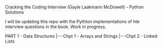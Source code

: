 Cracking the Coding Interview (Gayle Laakmann McDowell) - Python Solutions

I will be updating this repo with the Pythton implementations of hte interview questions in the book. Work in progress.


PART 1 - Data Structures
|---Chpt 1 - Arrays and Strings
|---Chpt 2 - Linked Lists
